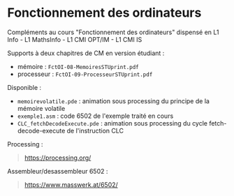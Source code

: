 # Fonctionnement des ordinateurs
Compléments au cours "Fonctionnement des ordinateurs" dispensé en L1 Info - L1 MathsInfo - L1 CMI OPT/IM - L1 CMI IS

Supports à deux chapitres de CM en version étudiant :
- mémoire : `FctOI-08-MemoiresSTUprint.pdf`
- processeur : `FctOI-09-ProcesseurSTUprint.pdf`

Disponible :
- `memoirevolatile.pde` : animation sous processing du principe de la mémoire volatile
- `exemple1.asm` : code 6502 de l'exemple traité en cours
- `CLC_fetchDecodeExecute.pde` : animation sous processing du cycle fetch-decode-execute de l'instruction CLC

Processing :
>  https://processing.org/

Assembleur/desassembleur 6502 :
> https://www.masswerk.at/6502/

